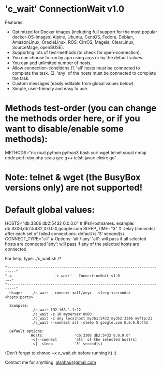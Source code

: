 # 'c_wait' ConnectionWait v1.0

Features:
* Optimized for Docker images (including full support for the most popular docker-OS-images: Alpine, Ubuntu, CentOS, Fedora, Debian, AmazonLinux, OracleLinux, ROS, CirrOS, Mageia, ClearLinux, SourceMage, openSUSE).
* Supporting lots of test-methods (to check for open-connection).
* You can choose to run by app using args or by the default values.
* You can add unlimited number of hosts.
* Allow connection-conditions
    (1. 'all' hosts must be connected to complete the task.
    (2. 'any' of the hosts must be connected to complete the task.
* Custom messages (easily editable from global values below).
* Simple, user-friendly and easy to use.

# Methods test-order (you can change the methods order here, or if you want to disable/enable some methods):
METHODS="nc ncat python python3 bash curl wget telnet socat nmap node perl ruby php scala gcc g++ tclsh javac elixirc go"
# Note: telnet & wget (the BusyBox versions only) are not supported!

# Default global values:
HOSTS="db:3306 db2:5432 0.0.0.0" # IPs/Hostnames.   example: db:3306,db2:5432,0.0.0.0,google.com
SLEEP_TIME="3" # Delay (seconds) after each set of failed connections. default is '3' second(s)
CONNECT_TYPE="all" # Options: 'all'/'any'      'all': will pass if all selected hosts are connected        'any': will pass if any of the selected hosts are connected

For help, type:
./c_wait.sh /?

    "--------------------------------------------------------------------------"
    "-=-                   'c_wait' - ConnectionWait v1.0                   -=-"
    "--------------------------------------------------------------------------"
      Usage:    ./c_wait --connect <all/any> --sleep <seconds> <hosts:ports>
     
      Examples:
                ./c_wait 192.168.1.1:22
                ./c_wait -s 10 myserver:8000
                ./c_wait -c any localhost mydb1:5432 mydb2:3306 myftp:21
                ./c_wait --connect all -sleep 5 google.com 0.0.0.0:443
     
      Default options:
                Hosts:              'db:3306 db2:5432 0.0.0.0'
                -c|--connect        'all' of the selected host(s)
                -s|--sleep          '3' second(s)
    


(Don't forget to chmod +x c_wait.sh before running it) ;)


Contact me for anything: alaahag@gmail.com

